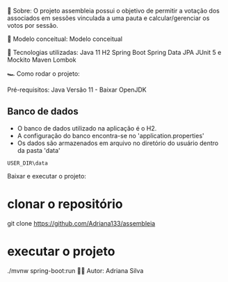 📝 Sobre:
O projeto assembleia possui o objetivo de permitir a votação dos associados em sessões vinculada a uma pauta e calcular/gerenciar os votos por sessão.

🎲 Modelo conceitual:
Modelo conceitual

🔨 Tecnologias utilizadas:
Java 11
H2
Spring Boot
Spring Data JPA
JUnit 5 e Mockito
Maven
Lombok

🏎 Como rodar o projeto:

Pré-requisitos:
Java Versão 11 - Baixar OpenJDK

## Banco de dados

- O banco de dados utilizado na aplicação é o H2.
- A configuração do banco encontra-se no 'application.properties'
- Os dados são armazenados em arquivo no diretório do usuário dentro da pasta 'data'

``` USER_DIR\data ```

Baixar e executar o projeto:
# clonar o repositório
git clone https://github.com/Adriana133/assembleia

# executar o projeto
./mvnw spring-boot:run
🙋‍♂️ Autor:
Adriana Silva
